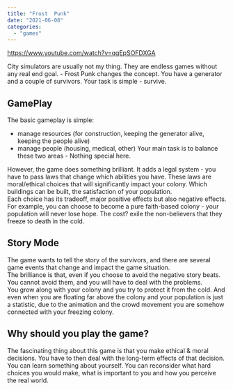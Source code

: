 ```yaml
---
title: "Frost  Punk"
date: "2021-06-08"
categories: 
  - "games"
---
```


https://www.youtube.com/watch?v=qqEpSOFDXGA

City simulators are usually not my thing. They are endless games without any real end goal. - Frost Punk changes the concept. You have a generator and a couple of survivors. Your task is simple - survive.

## GamePlay

The basic gameplay is simple:

- manage resources (for construction, keeping the generator alive, keeping the people alive)
- manage people (housing, medical, other) Your main task is to balance these two areas - Nothing special here.

  
However, the game does something brilliant. It adds a legal system - you have to pass laws that change which abilities you have. These laws are moral/ethical choices that will significantly impact your colony. Which buildings can be built, the satisfaction of your population.  
Each choice has its tradeoff, major positive effects but also negative effects. For example, you can choose to become a pure faith-based colony - your population will never lose hope. The cost? exile the non-believers that they freeze to death in the cold.

## Story Mode

The game wants to tell the story of the survivors, and there are several game events that change and impact the game situation.  
The brilliance is that, even if you choose to avoid the negative story beats. You cannot avoid them, and you will have to deal with the problems.  
You grow along with your colony and you try to protect it from the cold. And even when you are floating far above the colony and your population is just a statistic, due to the animation and the crowd movement you are somehow connected with your freezing colony.

## Why should you play the game?

The fascinating thing about this game is that you make ethical & moral decisions. You have to then deal with the long-term effects of that decision. You can learn something about yourself. You can reconsider what hard choices you would make, what is important to you and how you perceive the real world.
